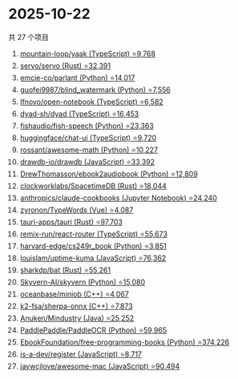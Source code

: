 # 2025-10-22

共 27 个项目

<!-- BEGIN GITHUB -->
<!-- 最后更新时间 2025-10-22 21:25:53 +0800 -->
1. [mountain-loop/yaak (TypeScript) ⭐9,768](https://github.com/mountain-loop/yaak)
1. [servo/servo (Rust) ⭐32,391](https://github.com/servo/servo)
1. [emcie-co/parlant (Python) ⭐14,017](https://github.com/emcie-co/parlant)
1. [guofei9987/blind_watermark (Python) ⭐7,556](https://github.com/guofei9987/blind_watermark)
1. [lfnovo/open-notebook (TypeScript) ⭐6,582](https://github.com/lfnovo/open-notebook)
1. [dyad-sh/dyad (TypeScript) ⭐16,453](https://github.com/dyad-sh/dyad)
1. [fishaudio/fish-speech (Python) ⭐23,363](https://github.com/fishaudio/fish-speech)
1. [huggingface/chat-ui (TypeScript) ⭐9,720](https://github.com/huggingface/chat-ui)
1. [rossant/awesome-math (Python) ⭐10,227](https://github.com/rossant/awesome-math)
1. [drawdb-io/drawdb (JavaScript) ⭐33,392](https://github.com/drawdb-io/drawdb)
1. [DrewThomasson/ebook2audiobook (Python) ⭐12,809](https://github.com/DrewThomasson/ebook2audiobook)
1. [clockworklabs/SpacetimeDB (Rust) ⭐18,044](https://github.com/clockworklabs/SpacetimeDB)
1. [anthropics/claude-cookbooks (Jupyter Notebook) ⭐24,240](https://github.com/anthropics/claude-cookbooks)
1. [zyronon/TypeWords (Vue) ⭐4,087](https://github.com/zyronon/TypeWords)
1. [tauri-apps/tauri (Rust) ⭐97,703](https://github.com/tauri-apps/tauri)
1. [remix-run/react-router (TypeScript) ⭐55,673](https://github.com/remix-run/react-router)
1. [harvard-edge/cs249r_book (Python) ⭐3,851](https://github.com/harvard-edge/cs249r_book)
1. [louislam/uptime-kuma (JavaScript) ⭐76,362](https://github.com/louislam/uptime-kuma)
1. [sharkdp/bat (Rust) ⭐55,261](https://github.com/sharkdp/bat)
1. [Skyvern-AI/skyvern (Python) ⭐15,080](https://github.com/Skyvern-AI/skyvern)
1. [oceanbase/miniob (C++) ⭐4,067](https://github.com/oceanbase/miniob)
1. [k2-fsa/sherpa-onnx (C++) ⭐7,873](https://github.com/k2-fsa/sherpa-onnx)
1. [Anuken/Mindustry (Java) ⭐25,252](https://github.com/Anuken/Mindustry)
1. [PaddlePaddle/PaddleOCR (Python) ⭐59,965](https://github.com/PaddlePaddle/PaddleOCR)
1. [EbookFoundation/free-programming-books (Python) ⭐374,226](https://github.com/EbookFoundation/free-programming-books)
1. [is-a-dev/register (JavaScript) ⭐8,717](https://github.com/is-a-dev/register)
1. [jaywcjlove/awesome-mac (JavaScript) ⭐90,494](https://github.com/jaywcjlove/awesome-mac)
<!-- END GITHUB -->